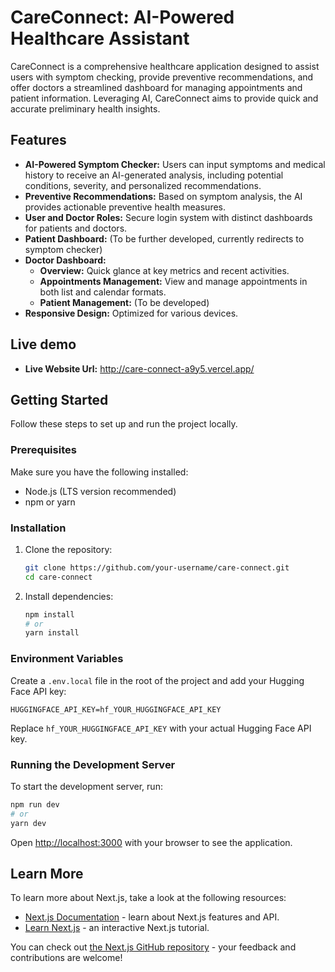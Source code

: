 # CareConnect: AI-Powered Healthcare Assistant

CareConnect is a comprehensive healthcare application designed to assist users with symptom checking, provide preventive recommendations, and offer doctors a streamlined dashboard for managing appointments and patient information. Leveraging AI, CareConnect aims to provide quick and accurate preliminary health insights.

## Features

*   **AI-Powered Symptom Checker:** Users can input symptoms and medical history to receive an AI-generated analysis, including potential conditions, severity, and personalized recommendations.
*   **Preventive Recommendations:** Based on symptom analysis, the AI provides actionable preventive health measures.
*   **User and Doctor Roles:** Secure login system with distinct dashboards for patients and doctors.
*   **Patient Dashboard:** (To be further developed, currently redirects to symptom checker)
*   **Doctor Dashboard:**
    *   **Overview:** Quick glance at key metrics and recent activities.
    *   **Appointments Management:** View and manage appointments in both list and calendar formats.
    *   **Patient Management:** (To be developed)
*   **Responsive Design:** Optimized for various devices.

## Live demo

*   **Live Website Url:** http://care-connect-a9y5.vercel.app/

## Getting Started

Follow these steps to set up and run the project locally.

### Prerequisites

Make sure you have the following installed:

*   Node.js (LTS version recommended)
*   npm or yarn

### Installation

1.  Clone the repository:
    ```bash
    git clone https://github.com/your-username/care-connect.git
    cd care-connect
    ```
2.  Install dependencies:
    ```bash
    npm install
    # or
    yarn install
    ```

### Environment Variables

Create a `.env.local` file in the root of the project and add your Hugging Face API key:

```
HUGGINGFACE_API_KEY=hf_YOUR_HUGGINGFACE_API_KEY
```

Replace `hf_YOUR_HUGGINGFACE_API_KEY` with your actual Hugging Face API key.

### Running the Development Server

To start the development server, run:

```bash
npm run dev
# or
yarn dev
```

Open [http://localhost:3000](http://localhost:3000) with your browser to see the application.

## Learn More

To learn more about Next.js, take a look at the following resources:

- [Next.js Documentation](https://nextjs.org/docs) - learn about Next.js features and API.
- [Learn Next.js](https://nextjs.org/learn) - an interactive Next.js tutorial.

You can check out [the Next.js GitHub repository](https://github.com/vercel/next.js) - your feedback and contributions are welcome!

